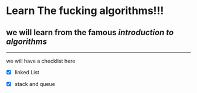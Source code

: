 # Learn The fucking algorithms!!!

##  we will learn from the famous *introduction to algorithms*
---- 
we will have a checklist here 
- [x] linked List
- [x] stack and queue

